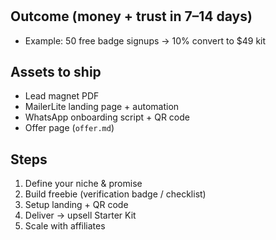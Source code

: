 # <Playbook Name>

## Outcome (money + trust in 7–14 days)
- Example: 50 free badge signups → 10% convert to $49 kit

## Assets to ship
- Lead magnet PDF
- MailerLite landing page + automation
- WhatsApp onboarding script + QR code
- Offer page (`offer.md`)

## Steps
1. Define your niche & promise
2. Build freebie (verification badge / checklist)
3. Setup landing + QR code
4. Deliver → upsell Starter Kit
5. Scale with affiliates

